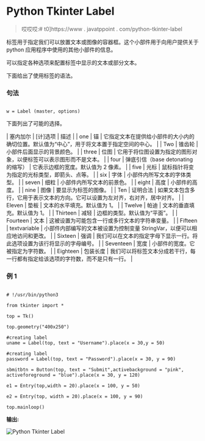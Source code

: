 # Python Tkinter Label

> 哎哎哎:# t0]https://www . javatppoint . com/python-tkinter-label

标签用于指定我们可以放置文本或图像的容器框。这个小部件用于向用户提供关于 python 应用程序中使用的其他小部件的信息。

可以指定各种选项来配置标签中显示的文本或部分文本。

下面给出了使用标签的语法。

### 句法

```

w = Label (master, options)

```

下面列出了可能的选择。

| 塞内加尔 | [计]选项 | 描述 |
| one | 锚 | 它指定文本在提供给小部件的大小内的确切位置。默认值为“中心”，用于将文本置于指定空间的中心。 |
| Two | 锥齿轮 | 小部件后面显示的背景颜色。 |
| three | 位图 | 它用于将位图设置为指定的图形对象，以便标签可以表示图形而不是文本。 |
| four | 弹底引信（base detonating 的缩写） | 它表示边框的宽度。默认值为 2 像素。 |
| five | 光标 | 鼠标指针将变为指定的光标类型，即箭头、点等。 |
| six | 字体 | 小部件内所写文本的字体类型。 |
| seven | 细粒 | 小部件内所写文本的前景色。 |
| eight | 高度 | 小部件的高度。 |
| nine | 图像 | 要显示为标签的图像。 |
| Ten | 证明合法 | 如果文本包含多行，它用于表示文本的方向。它可以设置为左对齐，右对齐，居中对齐。 |
| Eleven | 垫板 | 文本的水平填充。默认值为 1。 |
| Twelve | 帕迪 | 文本的垂直填充。默认值为 1。 |
| Thirteen | 减轻 | 边框的类型。默认值为“平面”。 |
| Fourteen | 文本 | 这被设置为可能包含一行或多行文本的字符串变量。 |
| Fifteen | textvariable | 小部件内部编写的文本被设置为控制变量 StringVar，以便可以相应地访问和更改。 |
| Sixteen | 强调 | 我们可以在文本的指定字母下显示一行。将此选项设置为该行将显示的字母编号。 |
| Seventeen | 宽度 | 小部件的宽度。它被指定为字符数。 |
| Eighteen | 包装长度 | 我们可以将标签文本分成若干行，每一行都有指定给该选项的字符数，而不是只有一行。 |

### 例 1

```

# !/usr/bin/python3

from tkinter import *

top = Tk()

top.geometry("400x250")

#creating label
uname = Label(top, text = "Username").place(x = 30,y = 50)

#creating label
password = Label(top, text = "Password").place(x = 30, y = 90)

sbmitbtn = Button(top, text = "Submit",activebackground = "pink", activeforeground = "blue").place(x = 30, y = 120)

e1 = Entry(top,width = 20).place(x = 100, y = 50)

e2 = Entry(top, width = 20).place(x = 100, y = 90)

top.mainloop()

```

**输出:**

![Python Tkinter Label](img/71d5a14cc108bed78d25b60878d32f16.png)